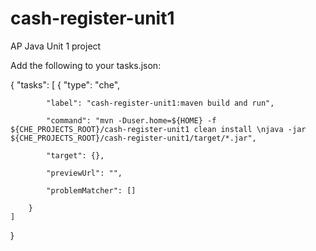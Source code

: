 # cash-register-unit1
AP Java Unit 1 project

Add the following to your tasks.json:

{
    "tasks": 
        [
        {
            "type": "che",
            
            "label": "cash-register-unit1:maven build and run",
            
            "command": "mvn -Duser.home=${HOME} -f ${CHE_PROJECTS_ROOT}/cash-register-unit1 clean install \njava -jar ${CHE_PROJECTS_ROOT}/cash-register-unit1/target/*.jar",
            
            "target": {},
            
            "previewUrl": "",
            
            "problemMatcher": []
            
        }
    ]
}
